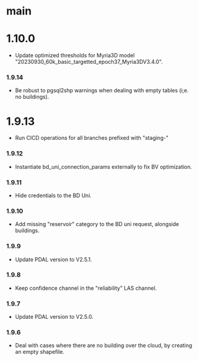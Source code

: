 # main

# 1.10.0
- Update optimized thresholds for Myria3D model "20230930_60k_basic_targetted_epoch37_Myria3DV3.4.0".

### 1.9.14
- Be robust to pgsql2shp warnings when dealing with empty tables (i;e. no buildings).

# 1.9.13
- Run CICD operations for all branches prefixed with "staging-"

### 1.9.12
- Instantiate bd_uni_connection_params externally to fix BV optimization.

### 1.9.11
- Hide credentials to the BD Uni.

### 1.9.10
- Add missing "reservoir" category to the BD uni request, alongside buildings.

### 1.9.9
- Update PDAL version to V2.5.1.

### 1.9.8
- Keep confidence channel in the "reliability" LAS channel.

### 1.9.7
- Update PDAL version to V2.5.0.

### 1.9.6
- Deal with cases where there are no building over the cloud, by creating an empty shapefile.
